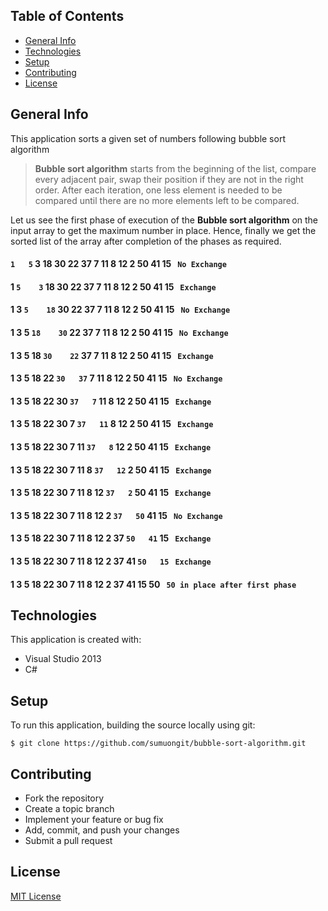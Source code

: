## Table of Contents
* [General Info](#general-info)
* [Technologies](#technologies)
* [Setup](#setup)
* [Contributing](#contributing)
* [License](#license)

## General Info
This application sorts a given set of numbers following bubble sort algorithm

>**Bubble sort algorithm** starts from the beginning of the list, compare every adjacent pair, swap their position if they are not in the right order. After each iteration, one less element is needed to be compared until there are no more elements left to be compared.

Let us see the first phase of execution of the **Bubble sort algorithm** on the input array to get the maximum number in place. Hence, finally we get the sorted list of the array after completion of the phases as required.

#### `1   5`   3    18    30    22   37   7    11   8    12   2    50   41   15&nbsp;&nbsp;&nbsp;`No Exchange`<br/>
#### 1  `5    3`   18    30    22   37   7    11   8    12   2    50   41   15&nbsp;&nbsp;&nbsp;`Exchange`<br/>
#### 1   3   `5    18`   30    22   37   7    11   8    12   2    50   41   15&nbsp;&nbsp;&nbsp;`No Exchange`<br/>
#### 1   3    5   `18    30`   22   37   7    11   8    12   2    50   41   15&nbsp;&nbsp;&nbsp;`No Exchange`<br/>
#### 1   3    5    18   `30    22`  37   7    11   8    12   2    50   41   15&nbsp;&nbsp;&nbsp;`Exchange`<br/>
#### 1   3    5    18    22   `30   37`  7    11   8    12   2    50   41   15&nbsp;&nbsp;&nbsp;`No Exchange`<br/>
#### 1   3    5    18    22    30  `37   7`   11   8    12   2    50   41   15&nbsp;&nbsp;&nbsp;`Exchange`<br/>
#### 1   3    5    18    22    30   7   `37   11`  8    12   2    50   41   15&nbsp;&nbsp;&nbsp;`Exchange`<br/>
#### 1   3    5    18    22    30   7    11  `37   8`   12   2    50   41   15&nbsp;&nbsp;&nbsp;`Exchange`<br/>
#### 1   3    5    18    22    30   7    11   8   `37   12`  2    50   41   15&nbsp;&nbsp;&nbsp;`Exchange`<br/>
#### 1   3    5    18    22    30   7    11   8    12  `37   2`   50   41   15&nbsp;&nbsp;&nbsp;`Exchange`<br/>
#### 1   3    5    18    22    30   7    11   8    12   2   `37   50`  41   15&nbsp;&nbsp;&nbsp;`No Exchange`<br/>
#### 1   3    5    18    22    30   7    11   8    12   2    37  `50   41`  15&nbsp;&nbsp;&nbsp;`Exchange`<br/>
#### 1   3    5    18    22    30   7    11   8    12   2    37   41  `50   15`&nbsp;&nbsp;&nbsp;`Exchange`<br/>
#### 1   3    5    18    22    30   7    11   8    12   2    37   41   15   50&nbsp;&nbsp;&nbsp;`50 in place after first phase`

## Technologies
This application is created with:
* Visual Studio 2013
* C# 
	
## Setup
To run this application, building the source locally using git:

```
$ git clone https://github.com/sumuongit/bubble-sort-algorithm.git

```

## Contributing
* Fork the repository
* Create a topic branch
* Implement your feature or bug fix
* Add, commit, and push your changes
* Submit a pull request

## License
[MIT License](https://github.com/sumuongit/bubble-sort-algorithm/blob/master/LICENSE)
